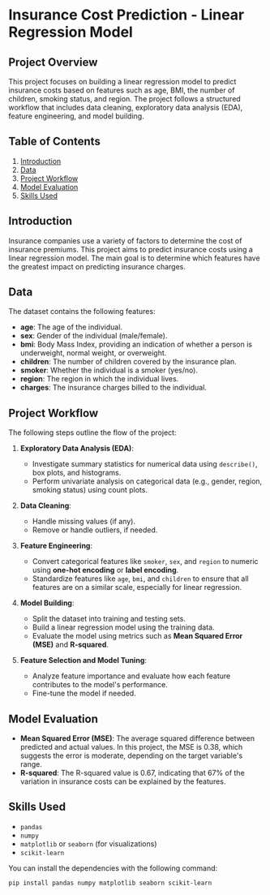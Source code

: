 # Insurance Cost Prediction - Linear Regression Model

## Project Overview
This project focuses on building a linear regression model to predict insurance costs based on features such as age, BMI, the number of children, smoking status, and region. The project follows a structured workflow that includes data cleaning, exploratory data analysis (EDA), feature engineering, and model building.

## Table of Contents
1. [Introduction](#introduction)
2. [Data](#data)
3. [Project Workflow](#project-workflow)
4. [Model Evaluation](#model-evaluation)
5. [Skills Used](#skills-used)
  

## Introduction
Insurance companies use a variety of factors to determine the cost of insurance premiums. This project aims to predict insurance costs using a linear regression model. The main goal is to determine which features have the greatest impact on predicting insurance charges.

## Data
The dataset contains the following features:
- **age**: The age of the individual.
- **sex**: Gender of the individual (male/female).
- **bmi**: Body Mass Index, providing an indication of whether a person is underweight, normal weight, or overweight.
- **children**: The number of children covered by the insurance plan.
- **smoker**: Whether the individual is a smoker (yes/no).
- **region**: The region in which the individual lives.
- **charges**: The insurance charges billed to the individual.

## Project Workflow
The following steps outline the flow of the project:

1. **Exploratory Data Analysis (EDA)**:
   - Investigate summary statistics for numerical data using `describe()`, box plots, and histograms.
   - Perform univariate analysis on categorical data (e.g., gender, region, smoking status) using count plots.

2. **Data Cleaning**:
   - Handle missing values (if any).
   - Remove or handle outliers, if needed.

3. **Feature Engineering**:
   - Convert categorical features like `smoker`, `sex`, and `region` to numeric using **one-hot encoding** or **label encoding**.
   - Standardize features like `age`, `bmi`, and `children` to ensure that all features are on a similar scale, especially for linear regression.

4. **Model Building**:
   - Split the dataset into training and testing sets.
   - Build a linear regression model using the training data.
   - Evaluate the model using metrics such as **Mean Squared Error (MSE)** and **R-squared**.

5. **Feature Selection and Model Tuning**:
   - Analyze feature importance and evaluate how each feature contributes to the model's performance.
   - Fine-tune the model if needed.

## Model Evaluation
- **Mean Squared Error (MSE)**: The average squared difference between predicted and actual values. In this project, the MSE is 0.38, which suggests the error is moderate, depending on the target variable's range.
- **R-squared**: The R-squared value is 0.67, indicating that 67% of the variation in insurance costs can be explained by the features.

## Skills Used
- `pandas`
- `numpy`
- `matplotlib` or `seaborn` (for visualizations)
- `scikit-learn`

You can install the dependencies with the following command:
```bash
pip install pandas numpy matplotlib seaborn scikit-learn
